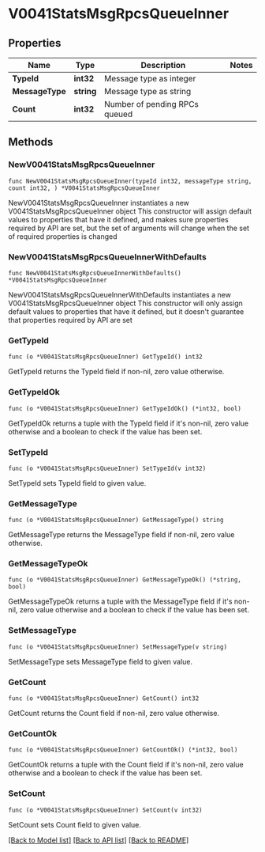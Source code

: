 # V0041StatsMsgRpcsQueueInner

## Properties

Name | Type | Description | Notes
------------ | ------------- | ------------- | -------------
**TypeId** | **int32** | Message type as integer | 
**MessageType** | **string** | Message type as string | 
**Count** | **int32** | Number of pending RPCs queued | 

## Methods

### NewV0041StatsMsgRpcsQueueInner

`func NewV0041StatsMsgRpcsQueueInner(typeId int32, messageType string, count int32, ) *V0041StatsMsgRpcsQueueInner`

NewV0041StatsMsgRpcsQueueInner instantiates a new V0041StatsMsgRpcsQueueInner object
This constructor will assign default values to properties that have it defined,
and makes sure properties required by API are set, but the set of arguments
will change when the set of required properties is changed

### NewV0041StatsMsgRpcsQueueInnerWithDefaults

`func NewV0041StatsMsgRpcsQueueInnerWithDefaults() *V0041StatsMsgRpcsQueueInner`

NewV0041StatsMsgRpcsQueueInnerWithDefaults instantiates a new V0041StatsMsgRpcsQueueInner object
This constructor will only assign default values to properties that have it defined,
but it doesn't guarantee that properties required by API are set

### GetTypeId

`func (o *V0041StatsMsgRpcsQueueInner) GetTypeId() int32`

GetTypeId returns the TypeId field if non-nil, zero value otherwise.

### GetTypeIdOk

`func (o *V0041StatsMsgRpcsQueueInner) GetTypeIdOk() (*int32, bool)`

GetTypeIdOk returns a tuple with the TypeId field if it's non-nil, zero value otherwise
and a boolean to check if the value has been set.

### SetTypeId

`func (o *V0041StatsMsgRpcsQueueInner) SetTypeId(v int32)`

SetTypeId sets TypeId field to given value.


### GetMessageType

`func (o *V0041StatsMsgRpcsQueueInner) GetMessageType() string`

GetMessageType returns the MessageType field if non-nil, zero value otherwise.

### GetMessageTypeOk

`func (o *V0041StatsMsgRpcsQueueInner) GetMessageTypeOk() (*string, bool)`

GetMessageTypeOk returns a tuple with the MessageType field if it's non-nil, zero value otherwise
and a boolean to check if the value has been set.

### SetMessageType

`func (o *V0041StatsMsgRpcsQueueInner) SetMessageType(v string)`

SetMessageType sets MessageType field to given value.


### GetCount

`func (o *V0041StatsMsgRpcsQueueInner) GetCount() int32`

GetCount returns the Count field if non-nil, zero value otherwise.

### GetCountOk

`func (o *V0041StatsMsgRpcsQueueInner) GetCountOk() (*int32, bool)`

GetCountOk returns a tuple with the Count field if it's non-nil, zero value otherwise
and a boolean to check if the value has been set.

### SetCount

`func (o *V0041StatsMsgRpcsQueueInner) SetCount(v int32)`

SetCount sets Count field to given value.



[[Back to Model list]](../README.md#documentation-for-models) [[Back to API list]](../README.md#documentation-for-api-endpoints) [[Back to README]](../README.md)


